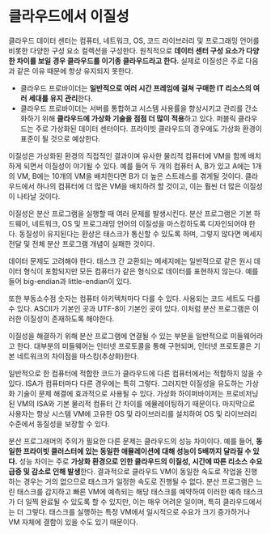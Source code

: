 # 클라우드에서 이질성

클라우드 데이터 센터는 컴퓨터, 네트워크, OS, 코드 라이브러리 및 프로그래밍 언어를 비롯한 다양한 구성 요소 컬렉션을 구성한다. 원칙적으로 **데이터 센터 구성 요소가 다양한 차이를 보일 경우 클라우드를 이기종 클라우드라고 한다.** 실제로 이질성은 주로 다음과 같은 이유 때문에 항상 유지되지 못한다.

- 클라우드 프로바이더는 **일반적으로 여러 시간 프레임에 걸쳐 구매한 IT 리소스의 여러 세대를 유지 관리**한다.
- 클라우드 프로바이더는 서버를 통합하고 시스템 사용률을 향상시키고 관리를 간소화하기 위해 **클라우드에 가상화 기술을 점점 더 많이 적용**하고 있다. 퍼블릭 클라우드는 주로 가상화된 데이터 센터이다. 프라이빗 클라우드의 경우에도 가상화 환경이 표준이 될 것으로 예상한다.

이질성은 가상화된 환경의 직접적인 결과이며 유사한 물리적 컴퓨터에 VM을 함께 배치하게 되면서 이질성이 야기될 수 있다. 예를 들어 두 개의 컴퓨터 A, B가 있고 A에는 1개의 VM, B에는 10개의 VM을 배치한다면 B가 더 높은 스트레스를 겪게될 것이다. 클라우드에서 하나의 컴퓨터에 더 많은 VM을 배치하려 할 것이고, 이는 훨씬 더 많은 이질성이 나타날 것이다.

이질성은 분산 프로그램을 실행할 때 여러 문제를 발생시킨다. 분산 프로그램은 기본 하드웨어, 네트워크, OS 및 프로그래밍 언어의 이질성을 마스킹하도록 디자인되어야 한다. 동질성이 유지된다는 환상은 태스크가 통신할 수 있도록 하며, 그렇지 않다면 메세지 전달 및 전체 분산 프로그램 개념이 실패한 것이다. 

데이터 문제도 고려해야 한다. 태스크 간 교환되는 메세지에는 일반적으로 같은 원시 데이터 형식이 포함되지만 모든 컴퓨터가 같은 형식으로 데이터를 표현하지 않는다. 예를들어 big-endian과 little-endian이 있다.

또한 부동소수점 숫자는 컴퓨터 아키텍처마다 다를 수 있다. 사용되는 코드 세트도 다를 수 있다. ASCII가 기본인 곳과 UTF-8이 기본인 곳이 있다. 이처럼 분산 프로그램은 이러한 이질성이 존재하도록 해야한다.

이질성을 해결하기 위해 분산 프로그램에 연결될 수 있는 부분을 일반적으로 미들웨어라고 한다. 대부분의 미들웨어는 인터넷 프로토콜을 통해 구현되며, 인터넷 프로토콜은 기본 네트워크의 차이점을 마스킹(추상화)한다.

일반적으로 한 컴퓨터에 적합한 코드가 클라우드에 다른 컴퓨터에서는 적합하지 않을 수 있다. ISA가 컴퓨터마다 다른 경우에는 특히 그렇다. 그러지만 이질성을 유도하는 가상화 기술이 문제 해결에 효과적으로 사용될 수 있다. 가상화 하이퍼바이저는 프로비저닝된 VM의 ISA와 기본 물리적 컴퓨터 간 차이를 에뮬레이팅하기 때문이다. 마지막으로 사용자는 항상 시스템 VM에 고유한 OS 및 라이브러리를 설치하여 OS 및 라이브러리 수준에서 동질성을 보장할 수 있다.

분산 프로그래머의 주의가 필요한 다른 문제는 클라우드의 성능 차이이다. 예를 들어, **동일한 프라이빗 클러스터에 있는 동일한 애뮬레이션에 대해 성능이 5배까지 달라질 수 있다.** 성능 차이는 주로 **가상화 환경으로 인한 클라우드의 이질성, 시간에 따른 리소스 수요 급증 및 감소로 인해 발생**한다. 결과적으로 클라우드 VM이 동일한 속도로 작업을 진행하는 경우는 거의 없으므로 태스크가 일정한 속도로 진행될 수 없다. 분산 프로그램은 느린 태스크를 감지하고 빠른 VM에 예측되는 해당 태스크를 예약하여 이러한 예측 태스크가 더 일찍 완료될 수 있도록 할 수 있지만, 이는 매우 어려운 일이며, 특히 클라우드에서는 더 그렇다. 태스크를 실행하는 특정 VM에서 일시적으로 수요가 크기 증가하거나 VM 자체에 결함이 있을 수도 있기 때문이다.